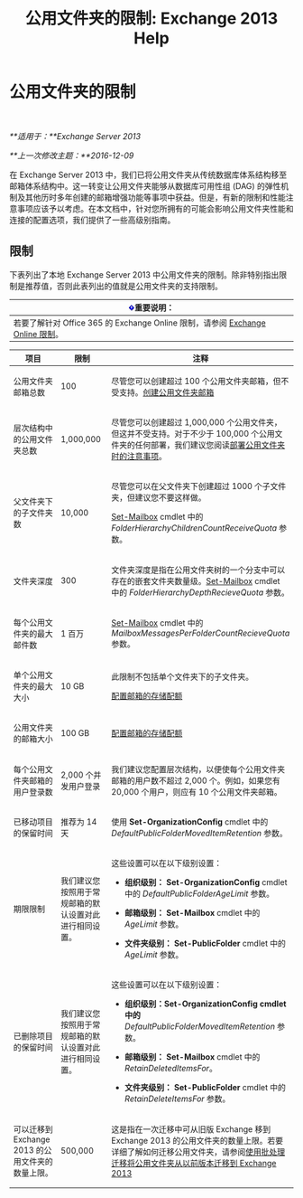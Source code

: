 ﻿---
title: '公用文件夹的限制: Exchange 2013 Help'
TOCTitle: 公用文件夹的限制
ms:assetid: 709b075e-9584-484b-bcaa-e781c26497b4
ms:mtpsurl: https://technet.microsoft.com/zh-cn/library/Dn594582(v=EXCHG.150)
ms:contentKeyID: 61170967
ms.date: 01/11/2018
mtps_version: v=EXCHG.150
ms.translationtype: HT
---

# 公用文件夹的限制

 

_**适用于：**Exchange Server 2013_

_**上一次修改主题：**2016-12-09_

在 Exchange Server 2013 中，我们已将公用文件夹从传统数据库体系结构移至邮箱体系结构中。这一转变让公用文件夹能够从数据库可用性组 (DAG) 的弹性机制及其他历时多年创建的邮箱增强功能等事项中获益。但是，有新的限制和性能注意事项应该予以考虑。在本文档中，针对您所拥有的可能会影响公用文件夹性能和连接的配置选项，我们提供了一些高级别指南。

## 限制

下表列出了本地 Exchange Server 2013 中公用文件夹的限制。除非特别指出限制是推荐值，否则此表列出的值就是公用文件夹的支持限制。

<table>
<thead>
<tr class="header">
<th><img src="images/Bb124558.important(EXCHG.150).gif" title="重要说明" alt="重要说明" />重要说明：</th>
</tr>
</thead>
<tbody>
<tr class="odd">
<td>若要了解针对 Office 365 的 Exchange Online 限制，请参阅 <a href="https://go.microsoft.com/fwlink/?linkid=391188">Exchange Online 限制</a>。</td>
</tr>
</tbody>
</table>



<table>
<colgroup>
<col style="width: 33%" />
<col style="width: 33%" />
<col style="width: 33%" />
</colgroup>
<thead>
<tr class="header">
<th>项目</th>
<th>限制</th>
<th>注释</th>
</tr>
</thead>
<tbody>
<tr class="odd">
<td><p>公用文件夹邮箱总数</p></td>
<td><p>100</p></td>
<td><p>尽管您可以创建超过 100 个公用文件夹邮箱，但不受支持。<a href="create-a-public-folder-mailbox-exchange-2013-help.md">创建公用文件夹邮箱</a></p></td>
</tr>
<tr class="even">
<td><p>层次结构中的公用文件夹总数</p></td>
<td><p>1,000,000</p></td>
<td><p>尽管您可以创建超过 1,000,000 个公用文件夹，但这并不受支持。对于不少于 100,000 个公用文件夹的任何部署，我们建议您阅读<a href="considerations-when-deploying-public-folders-exchange-2013-help.md">部署公用文件夹时的注意事项</a>。</p></td>
</tr>
<tr class="odd">
<td><p>父文件夹下的子文件夹数</p></td>
<td><p>10,000</p></td>
<td><p>尽管您可以在父文件夹下创建超过 1000 个子文件夹，但建议您不要这样做。</p>
<p><a href="https://technet.microsoft.com/zh-cn/library/bb123981(v=exchg.150)">Set-Mailbox</a> cmdlet 中的 <em>FolderHierarchyChildrenCountReceiveQuota</em> 参数。</p></td>
</tr>
<tr class="even">
<td><p>文件夹深度</p></td>
<td><p>300</p></td>
<td><p>文件夹深度是指在公用文件夹树的一个分支中可以存在的嵌套文件夹数量级。<a href="https://technet.microsoft.com/zh-cn/library/bb123981(v=exchg.150)">Set-Mailbox</a> cmdlet 中的 <em>FolderHierarchyDepthRecieveQuota</em> 参数。</p></td>
</tr>
<tr class="odd">
<td><p>每个公用文件夹的最大邮件数</p></td>
<td><p>1 百万</p></td>
<td><p><a href="https://technet.microsoft.com/zh-cn/library/bb123981(v=exchg.150)">Set-Mailbox</a> cmdlet 中的 <em>MailboxMessagesPerFolderCountRecieveQuota</em> 参数。</p></td>
</tr>
<tr class="even">
<td><p>单个公用文件夹的最大大小</p></td>
<td><p>10 GB</p></td>
<td><p>此限制不包括单个文件夹下的子文件夹。</p>
<p><a href="configure-storage-quotas-for-a-mailbox-exchange-2013-help.md">配置邮箱的存储配额</a></p></td>
</tr>
<tr class="odd">
<td><p>公用文件夹的邮箱大小</p></td>
<td><p>100 GB</p></td>
<td><p><a href="configure-storage-quotas-for-a-mailbox-exchange-2013-help.md">配置邮箱的存储配额</a></p></td>
</tr>
<tr class="even">
<td><p>每个公用文件夹邮箱的用户登录数</p></td>
<td><p>2,000 个并发用户登录</p></td>
<td><p>我们建议您配置层次结构，以便使每个公用文件夹邮箱的用户数不超过 2,000 个。例如，如果您有 20,000 个用户，则应有 10 个公用文件夹邮箱。</p></td>
</tr>
<tr class="odd">
<td><p>已移动项目的保留时间</p></td>
<td><p>推荐为 14 天</p></td>
<td><p>使用 <strong>Set-OrganizationConfig</strong> cmdlet 中的 <em>DefaultPublicFolderMovedItemRetention</em> 参数。</p></td>
</tr>
<tr class="even">
<td><p>期限限制</p></td>
<td><p>我们建议您按照用于常规邮箱的默认设置对此进行相同设置。</p></td>
<td><p>这些设置可以在以下级别设置：</p>
<ul>
<li><p><strong>组织级别：</strong> <strong>Set-OrganizationConfig</strong> cmdlet 中的 <em>DefaultPublicFolderAgeLimit</em> 参数。</p></li>
<li><p><strong>邮箱级别：</strong> <strong>Set-Mailbox</strong> cmdlet 中的 <em>AgeLimit</em> 参数。</p></li>
<li><p><strong>文件夹级别：</strong> <strong>Set-PublicFolder</strong> cmdlet 中的 <em>AgeLimit</em> 参数。</p></li>
</ul>
<p></p></td>
</tr>
<tr class="odd">
<td><p>已删除项目的保留时间</p></td>
<td><p>我们建议您按照用于常规邮箱的默认设置对此进行相同设置。</p></td>
<td><p>这些设置可以在以下级别设置：</p>
<ul>
<li><p><strong>组织级别：Set-OrganizationConfig cmdlet 中的</strong> <em>DefaultPublicFolderMovedItemRetention</em> 参数。</p></li>
<li><p><strong>邮箱级别：</strong> <strong>Set-Mailbox</strong> cmdlet 中的 <em>RetainDeletedItemsFor</em>。</p></li>
<li><p><strong>文件夹级别：</strong> <strong>Set-PublicFolder</strong> cmdlet 中的 <em>RetainDeleteItemsFor</em> 参数。</p></li>
</ul></td>
</tr>
<tr class="even">
<td><p>可以迁移到 Exchange 2013 的公用文件夹的数量上限。</p></td>
<td><p>500,000</p></td>
<td><p>这是指在一次迁移中可从旧版 Exchange 移到 Exchange 2013 的公用文件夹的数量上限。若要详细了解如何迁移公用文件夹，请参阅<a href="use-batch-migration-to-migrate-public-folders-to-exchange-2013-from-previous-versions-exchange-2013-help.md">使用批处理迁移将公用文件夹从以前版本迁移到 Exchange 2013</a></p></td>
</tr>
</tbody>
</table>

